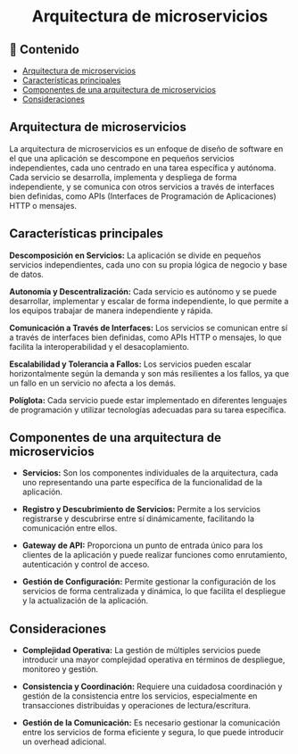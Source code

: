 <h1 align="center">Arquitectura de microservicios</h1>

<h2>📑 Contenido</h2>

- [Arquitectura de microservicios](#arquitectura-de-microservicios)
- [Características principales](#características-principales)
- [Componentes de una arquitectura de microservicios](#componentes-de-una-arquitectura-de-microservicios)
- [Consideraciones](#consideraciones)

## Arquitectura de microservicios

La arquitectura de microservicios es un enfoque de diseño de software en el que una aplicación se descompone en pequeños servicios independientes, cada uno centrado en una tarea específica y autónoma. Cada servicio se desarrolla, implementa y despliega de forma independiente, y se comunica con otros servicios a través de interfaces bien definidas, como APIs (Interfaces de Programación de Aplicaciones) HTTP o mensajes.

## Características principales

**Descomposición en Servicios:** La aplicación se divide en pequeños servicios independientes, cada uno con su propia lógica de negocio y base de datos.

**Autonomía y Descentralización:** Cada servicio es autónomo y se puede desarrollar, implementar y escalar de forma independiente, lo que permite a los equipos trabajar de manera independiente y rápida.

**Comunicación a Través de Interfaces:** Los servicios se comunican entre sí a través de interfaces bien definidas, como APIs HTTP o mensajes, lo que facilita la interoperabilidad y el desacoplamiento.

**Escalabilidad y Tolerancia a Fallos:** Los servicios pueden escalar horizontalmente según la demanda y son más resilientes a los fallos, ya que un fallo en un servicio no afecta a los demás.

**Políglota:** Cada servicio puede estar implementado en diferentes lenguajes de programación y utilizar tecnologías adecuadas para su tarea específica.

## Componentes de una arquitectura de microservicios

- **Servicios:** Son los componentes individuales de la arquitectura, cada uno representando una parte específica de la funcionalidad de la aplicación.

- **Registro y Descubrimiento de Servicios:** Permite a los servicios registrarse y descubrirse entre sí dinámicamente, facilitando la comunicación entre ellos.

- **Gateway de API:** Proporciona un punto de entrada único para los clientes de la aplicación y puede realizar funciones como enrutamiento, autenticación y control de acceso.

- **Gestión de Configuración:** Permite gestionar la configuración de los servicios de forma centralizada y dinámica, lo que facilita el despliegue y la actualización de la aplicación.

## Consideraciones

- **Complejidad Operativa:** La gestión de múltiples servicios puede introducir una mayor complejidad operativa en términos de despliegue, monitoreo y gestión.

- **Consistencia y Coordinación:** Requiere una cuidadosa coordinación y gestión de la consistencia entre los servicios, especialmente en transacciones distribuidas y operaciones de lectura/escritura.

- **Gestión de la Comunicación:** Es necesario gestionar la comunicación entre los servicios de forma eficiente y segura, lo que puede introducir un overhead adicional.
